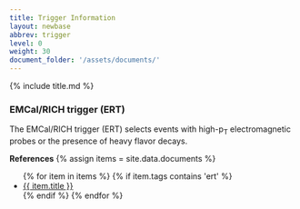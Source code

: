 ```yaml
---
title: Trigger Information
layout: newbase
abbrev: trigger
level: 0
weight: 30
document_folder: '/assets/documents/'
---
```


{% include title.md %}


### EMCal/RICH trigger (ERT)
The EMCal/RICH trigger (ERT) selects events with high-p<sub>T</sub> electromagnetic probes or
the presence of heavy flavor decays.

<b>References</b>
{% assign items = site.data.documents %}
<ul>
{% for item in items %}
{% if item.tags contains 'ert' %}
<li><a href="{{ page.document_folder | append: item.name | relative_url }}" target="_blank">{{ item.title }}</a></li>
{% endif %}
{% endfor %}
</ul>
